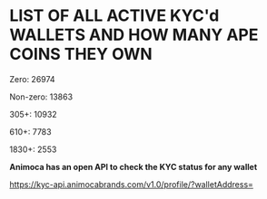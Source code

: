 # LIST OF ALL ACTIVE KYC'd WALLETS AND HOW MANY APE COINS THEY OWN

Zero: 26974

Non-zero: 13863

305+: 10932

610+: 7783

1830+: 2553

**Animoca has an open API to check the KYC status for any wallet**

https://kyc-api.animocabrands.com/v1.0/profile/?walletAddress=